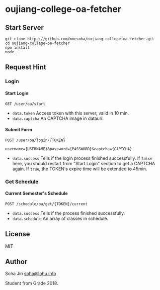 # oujiang-college-oa-fetcher

## Start Server

	git clone https://github.com/moesoha/oujiang-college-oa-fetcher.git
	cd oujiang-college-oa-fetcher
	npm install
	node .

## Request Hint

### Login

#### Start Login

```
GET /user/oa/start
```

  - `data.token` Access token with this server, valid in 10 min.
  - `data.captcha` An CAPTCHA image in datauri.

#### Submit Form

```
POST /user/oa/login/{TOKEN}

username={USERNAME}&password={PASSWORD}&captcha={CAPTCHA}
```

  - `data.success` Tells if the login process finished successfully. If `false` here, you should restart from "Start Login" section to get a CAPTCHA again. If `true`, the TOKEN's expire time will be extended to 45min.

### Get Schedule

#### Current Semester's Schedule

```
POST /schedule/oa/get/{TOKEN}/current
```

  - `data.success` Tells if the process finished successfully.
  - `data.schedule` An array of classes in schedule.

## License

MIT

## Author

Soha Jin <soha@lohu.info>

Student from Grade 2018.

